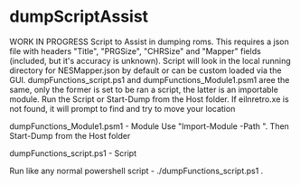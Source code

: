# dumpScriptAssist
WORK IN PROGRESS
Script to Assist in dumping roms.  This requires a json file with headers "Title", "PRGSize", "CHRSize" and "Mapper" fields (included, but it's accuracy is unknown).  Script will look in the local running directory for NESMapper.json by default or can be custom loaded via the GUI.  dumpFunctions_script.ps1 and dumpFunctions_Module1.psm1 aree the same, only the former is set to be ran a script, the latter is an importable module.  Run the Script or Start-Dump from the Host folder. If eilnretro.xe is not found, it will prompt to find and try to move your location 

dumpFunctions_Module1.psm1 -  Module 
Use "Import-Module -Path <path to dumpFunctions_Module1.psm1>".  Then Start-Dump from the Host folder

dumpFunctions_script.ps1 - Script 

Run like any normal powershell script - ./dumpFunctions_script.ps1 .  
